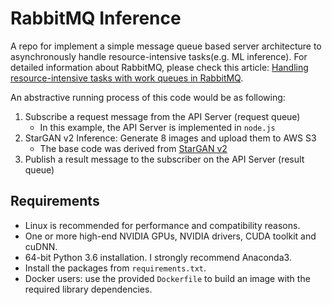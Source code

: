 # RabbitMQ Inference
A repo for implement a simple message queue based server architecture to asynchronously handle resource-intensive tasks(e.g. ML inference). For detailed information about RabbitMQ, please check this article: [Handling resource-intensive tasks with work queues in RabbitMQ](https://www.cloudamqp.com/blog/work-queues-in-rabbitmq-for-resource-intensive-tasks.html).

An abstractive running process of this code would be as following:
1. Subscribe a request message from the API Server (request queue)
    * In this example, the API Server is implemented in `node.js`
3. StarGAN v2 Inference: Generate 8 images and upload them to AWS S3
    * The base code was derived from [StarGAN v2](https://github.com/clovaai/stargan-v2)
4. Publish a result message to the subscriber on the API Server (result queue)

## Requirements
* Linux is recommended for performance and compatibility reasons.
* One or more high-end NVIDIA GPUs, NVIDIA drivers, CUDA toolkit and cuDNN.
* 64-bit Python 3.6 installation. I strongly recommend Anaconda3.
* Install the packages from `requirements.txt`.
* Docker users: use the provided `Dockerfile` to build an image with the required library dependencies.
